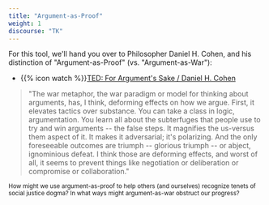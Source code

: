 ```yaml
---
title: "Argument-as-Proof"
weight: 1
discourse: "TK"
---
```


For this tool, we'll hand you over to Philosopher Daniel H. Cohen, and his distinction of "Argument-as-Proof" (vs. "Argument-as-War"):

- {{% icon watch %}}[TED: For Argument's Sake / Daniel H. Cohen](https://www.ted.com/talks/daniel_h_cohen_for_argument_s_sake?language=en)

> "The war metaphor, the war paradigm or model for thinking about arguments, has, I think, deforming effects on how we argue. First, it elevates tactics over substance. You can take a class in logic, argumentation. You learn all about the subterfuges that people use to try and win arguments -- the false steps. It magnifies the us-versus them aspect of it. It makes it adversarial; it's polarizing. And the only foreseeable outcomes are triumph -- glorious triumph -- or abject, ignominious defeat. I think those are deforming effects, and worst of all, it seems to prevent things like negotiation or deliberation or compromise or collaboration."

<small>How might we use argument-as-proof to help others (and ourselves) recognize tenets of social justice dogma? In what ways might argument-as-war obstruct our progress?</small>
